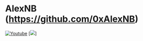 # AlexNB (https://github.com/0xAlexNB)
[![Youtube](https://img.shields.io/youtube/channel/subscribers/UCnTxwFZ_j763lcooLW-IF0g?label=Subscribe&?style=social&logo=youtube&?logoWidth=60)](https://youtube.com/c/AlexNB)
[![](https://img.shields.io/discord/933940742139809843/?label=Discord&?style=social&logo=discord&?logoWidth=80)]

